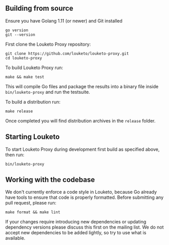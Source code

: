 ## Building from source

Ensure you have Golang 1.11 (or newer) and Git installed

    go version
    git --version
    
First clone the Louketo Proxy repository:
    
    git clone https://github.com/louketo/louketo-proxy.git
    cd louketo-proxy
    
To build Louketo Proxy run:

    make && make test
    
This will compile Go files and package the results into a binary file inside `bin/louketo-proxy` and run the testsuite. 

To build a distribution run:

    make release
    
Once completed you will find distribution archives in the `release` folder.

## Starting Louketo

To start Louketo Proxy during development first build as specified above, then run:

    bin/louketo-proxy

## Working with the codebase

We don't currently enforce a code style in Louketo, because Go already have tools to ensure that code is properly formatted. Before submitting any pull request, please run:

    make format && make lint

If your changes require introducing new dependencies or updating dependency versions please discuss this first on the mailing list. We do not accept new dependencies to be added lightly, so try to use what is available.
